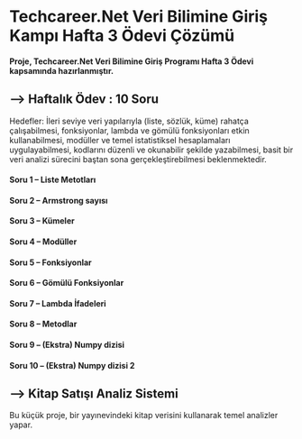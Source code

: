 
# Techcareer.Net Veri Bilimine Giriş Kampı Hafta 3 Ödevi Çözümü 
#### Proje, Techcareer.Net Veri Bilimine Giriş Programı Hafta 3 Ödevi kapsamında hazırlanmıştır.
## --> Haftalık Ödev : 10 Soru
Hedefler:
İleri seviye veri yapılarıyla (liste, sözlük, küme) rahatça çalışabilmesi,
fonksiyonlar, lambda ve gömülü fonksiyonları etkin kullanabilmesi,
modüller ve temel istatistiksel hesaplamaları uygulayabilmesi,
kodlarını düzenli ve okunabilir şekilde yazabilmesi,
basit bir veri analizi sürecini baştan sona gerçekleştirebilmesi beklenmektedir.

#### Soru 1 – Liste Metotları 
#### Soru 2 – Armstrong sayısı  
#### Soru 3 – Kümeler
#### Soru 4 – Modüller
#### Soru 5 – Fonksiyonlar
#### Soru 6 – Gömülü Fonksiyonlar
#### Soru 7 – Lambda İfadeleri
#### Soru 8 – Metodlar
#### Soru 9 – (Ekstra) Numpy dizisi
#### Soru 10 – (Ekstra) Numpy dizisi 2

## --> Kitap Satışı Analiz Sistemi

Bu küçük proje, bir yayınevindeki kitap verisini kullanarak temel analizler yapar.

